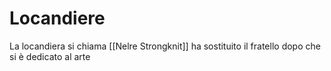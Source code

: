 # Locandiere
La locandiera si chiama [[Nelre Strongknit]] ha sostituito il fratello dopo che si è dedicato al arte